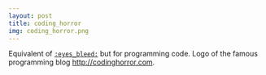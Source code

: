 ```yaml
---
layout: post
title: coding_horror
img: coding_horror.png
---
```

Equivalent of <a href="/define/eyes_bleed">`:eyes_bleed:`</a> but for programming code. Logo of the famous programming blog http://codinghorror.com.

